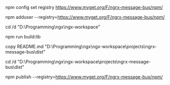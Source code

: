 npm config set registry https://www.myget.org/F/ngrx-message-bus/npm/

npm adduser --registry=https://www.myget.org/F/ngrx-message-bus/npm/

cd /d "D:\Programming\ngx\ngx-workspace"

npm run build:lib

copy README.md "D:\Programming\ngx\ngx-workspace\projects\ngrx-message-bus\dist"

cd /d "D:\Programming\ngx\ngx-workspace\projects\ngrx-message-bus\dist"

npm publish --registry=https://www.myget.org/F/ngrx-message-bus/npm/